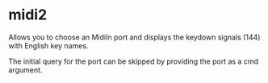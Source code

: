 # midi2
Allows you to choose an MidiIn port and displays the keydown signals (144) with English key names.

The initial query for the port can be skipped by providing the port as a cmd argument.
